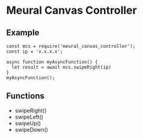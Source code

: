 # Meural Canvas Controller #

## Example ##

```
const mcs = require('meural_canvas_controller');
const ip = 'x.x.x.x';

async function myAsyncFunction() {
  let result = await mcs.swipeRight(ip)
}
myAsyncFunction();
```

## Functions ##
- swipeRight()
- swipeLeft()
- swipeUp()
- swipeDown()
